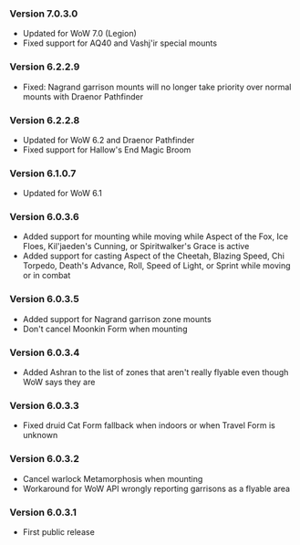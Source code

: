 ### Version 7.0.3.0

* Updated for WoW 7.0 (Legion)
* Fixed support for AQ40 and Vashj'ir special mounts

### Version 6.2.2.9

* Fixed: Nagrand garrison mounts will no longer take priority over normal mounts with Draenor Pathfinder

### Version 6.2.2.8

* Updated for WoW 6.2 and Draenor Pathfinder
* Fixed support for Hallow's End Magic Broom

### Version 6.1.0.7

* Updated for WoW 6.1

### Version 6.0.3.6

* Added support for mounting while moving while Aspect of the Fox, Ice Floes, Kil'jaeden's Cunning, or Spiritwalker's Grace is active
* Added support for casting Aspect of the Cheetah, Blazing Speed, Chi Torpedo, Death's Advance, Roll, Speed of Light, or Sprint while moving or in combat

### Version 6.0.3.5

* Added support for Nagrand garrison zone mounts
* Don't cancel Moonkin Form when mounting

### Version 6.0.3.4

* Added Ashran to the list of zones that aren't really flyable even though WoW says they are

### Version 6.0.3.3

* Fixed druid Cat Form fallback when indoors or when Travel Form is unknown

### Version 6.0.3.2

* Cancel warlock Metamorphosis when mounting
* Workaround for WoW API wrongly reporting garrisons as a flyable area

### Version 6.0.3.1

* First public release


